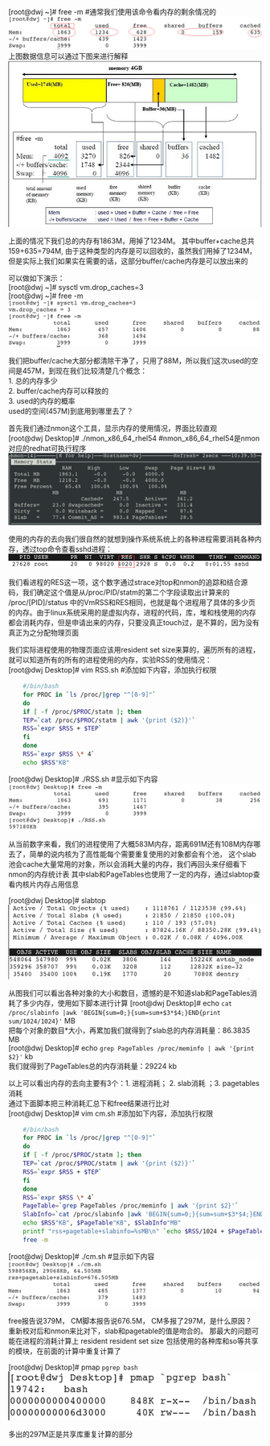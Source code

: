 [root@dwj ~]# free -m      #通常我们使用该命令看内存的剩余情况的<br>
![image](https://github.com/dwjlw1314/DWJ-PROJECT/raw/master/PictureSource/1.9.1.png)<br>
上图数据信息可以通过下图来进行解释<br>
![image](https://github.com/dwjlw1314/DWJ-PROJECT/raw/master/PictureSource/1.9.2.jpg)

上面的情况下我们总的内存有1863M，用掉了1234M。 其中buffer+cache总共159+635=794M, 由于这种类型的内存是可以回收的，虽然我们用掉了1234M，但是实际上我们如果实在需要的话，这部分buffer/cache内存是可以放出来的

可以做如下演示：<br>
[root@dwj ~]# sysctl vm.drop_caches=3<br>
[root@dwj ~]# free -m<br>
![image](https://github.com/dwjlw1314/DWJ-PROJECT/raw/master/PictureSource/1.9.3.png)

我们把buffer/cache大部分都清除干净了，只用了88M，所以我们这次used的空间是457M，到现在我们比较清楚几个概念：<br>
    1. 总的内存多少<br>
    2. buffer/cache内存可以释放的<br>
    3. used的内存的概率<br>
used的空间(457M)到底用到哪里去了？

首先我们通过nmon这个工具，显示内存的使用情况，界面比较直观<br>
[root@dwj Desktop]# ./nmon_x86_64_rhel54              #nmon_x86_64_rhel54是nmon对应的redhat可执行程序<br>
![image](https://github.com/dwjlw1314/DWJ-PROJECT/raw/master/PictureSource/1.9.4.png)

使用的内存的去向我们很自然的就想到操作系统系统上的各种进程需要消耗各种内存，透过top命令查看sshd进程：<br>
![image](https://github.com/dwjlw1314/DWJ-PROJECT/raw/master/PictureSource/1.9.5.png)

我们看进程的RES这一项，这个数字通过strace对top和nmon的追踪和结合源码，我们确定这个值是从/proc/PID/statm的第二个字段读取出计算来的
/proc/[PID]/status 中的VmRSS和RES相同，也就是每个进程用了具体的多少页的内存。由于linux系统采用的是虚拟内存，进程的代码，库，堆和栈使用的内存都会消耗内存，但是申请出来的内存，只要没真正touch过，是不算的，因为没有真正为之分配物理页面

我们实际进程使用的物理页面应该用resident set size来算的，遍历所有的进程，就可以知道所有的所有的进程使用的内存，实验RSS的使用情况：<br>
[root@dwj Desktop]# vim RSS.sh                 #添加如下内容，添加执行权限<br>
```bash
	#/bin/bash
	for PROC in `ls /proc/|grep "^[0-9]"`
	do
	if [ -f /proc/$PROC/statm ]; then
	TEP=`cat /proc/$PROC/statm | awk '{print ($2)}'`
	RSS=`expr $RSS + $TEP`
	fi
	done
	RSS=`expr $RSS \* 4`
	echo $RSS"KB"
```
[root@dwj Desktop]# ./RSS.sh                     #显示如下内容<br>
![image](https://github.com/dwjlw1314/DWJ-PROJECT/raw/master/PictureSource/1.9.6.png)

从当前数字来看，我们的进程使用了大概583M内存，距离691M还有108M内存哪去了，简单的说内核为了高性能每个需要重复使用的对象都会有个池，
这个slab池会cache大量常用的对象，所以会消耗大量的内存，我们再回头来仔细看下nmon的内存统计表
其中slab和PageTables也使用了一定的内存，通过slabtop查看内核片内存占用信息

[root@dwj Desktop]# slabtop<br>
![image](https://github.com/dwjlw1314/DWJ-PROJECT/raw/master/PictureSource/1.9.7.png)

从图我们可以看出各种对象的大小和数目，遗憾的是不知道slab和PageTables消耗了多少内存，使用如下脚本进行计算
[root@dwj Desktop]# echo `cat /proc/slabinfo |awk 'BEGIN{sum=0;}{sum=sum+$3*$4;}END{print sum/1024/1024}'` MB <br>
把每个对象的数目*大小，再累加我们就得到了slab总的内存消耗量：86.3835 MB <br>
[root@dwj Desktop]# echo `grep PageTables /proc/meminfo | awk '{print $2}'` kb  <br>
我们就得到了PageTables总的内存消耗量：29224 kb

以上可以看出内存的去向主要有3个：1. 进程消耗； 2. slab消耗 ；3. pagetables消耗 <br>
通过下面脚本把三种消耗汇总下和free结果进行比对 <br>
[root@dwj Desktop]# vim cm.sh                     #添加如下内容，添加执行权限 <br>
```bash
	#/bin/bash
	for PROC in `ls /proc/|grep "^[0-9]"`
	do
	if [ -f /proc/$PROC/statm ]; then
	TEP=`cat /proc/$PROC/statm | awk '{print ($2)}'`
	RSS=`expr $RSS + $TEP`
	fi
	done
	RSS=`expr $RSS \* 4`
	PageTable=`grep PageTables /proc/meminfo | awk '{print $2}'`
	SlabInfo=`cat /proc/slabinfo |awk 'BEGIN{sum=0;}{sum=sum+$3*$4;}END{print sum/1024/1024}'`
	echo $RSS"KB", $PageTable"KB", $SlabInfo"MB"
	printf "rss+pagetable+slabinfo=%sMB\n" `echo $RSS/1024 + $PageTable/1024 + $SlabInfo|bc`
	free -m

```
[root@dwj Desktop]# ./cm.sh                   #显示如下内容 <br>
![image](https://github.com/dwjlw1314/DWJ-PROJECT/raw/master/PictureSource/1.9.8.png)

free报告说379M， CM脚本报告说676.5M， CM多报了297M，是什么原因？<br>
重新校对后和nmon来比对下，slab和pagetable的值是吻合的。 那最大的问题可能在进程的消耗计算上
resident resident set size 包括使用的各种库和so等共享的模块，在前面的计算中重复计算了

[root@dwj Desktop]# pmap `pgrep bash` <br>
![image](https://github.com/dwjlw1314/DWJ-PROJECT/raw/master/PictureSource/1.9.9.png)

多出的297M正是共享库重复计算的部分
